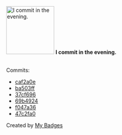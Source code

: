 <img src="https://github.com/my-badges/my-badges/blob/master/src/all-badges/time-of-commit/evening-commits.png?raw=true" alt="I commit in the evening." title="I commit in the evening." width="128">
<strong>I commit in the evening.</strong>
<br><br>

Commits:

- <a href="https://github.com/andrewjswan/EspHoMaTriXv2/commit/caf2a0ebb8e8456d509c45ad56b832fabde94508">caf2a0e</a>
- <a href="https://github.com/andrewjswan/EspHoMaTriXv2/commit/ba503ffdbb9558222374e580e9ec861cbc1eda60">ba503ff</a>
- <a href="https://github.com/andrewjswan/EspHoMaTriXv2/commit/37cf69624b4c1cbfb10d8f16b196f0e51c819875">37cf696</a>
- <a href="https://github.com/andrewjswan/esphome-config/commit/69b492444f47910301da84bdeb64f8e020f8ed4f">69b4924</a>
- <a href="https://github.com/andrewjswan/EspHoMaTriXv2/commit/f047a36c545838aa97bb056c65e5ea462cc9e524">f047a36</a>
- <a href="https://github.com/andrewjswan/esphome-config/commit/47c2fa04c97724c97035486c14749355ce708139">47c2fa0</a>


Created by <a href="https://github.com/my-badges/my-badges">My Badges</a>